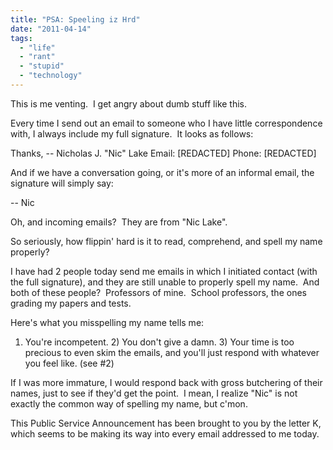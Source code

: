 ```yaml
---
title: "PSA: Speeling iz Hrd"
date: "2011-04-14"
tags:
  - "life"
  - "rant"
  - "stupid"
  - "technology"
---
```


This is me venting.  I get angry about dumb stuff like this.

Every time I send out an email to someone who I have little correspondence with, I always include my full signature.  It looks as follows:

Thanks, -- Nicholas J. "Nic" Lake Email: \[REDACTED\] Phone: \[REDACTED\]

And if we have a conversation going, or it's more of an informal email, the signature will simply say:

\-- Nic

Oh, and incoming emails?  They are from "Nic Lake".

So seriously, how flippin' hard is it to read, comprehend, and spell my name properly?

I have had 2 people today send me emails in which I initiated contact (with the full signature), and they are still unable to properly spell my name.  And both of these people?  Professors of mine.  School professors, the ones grading my papers and tests.

Here's what you misspelling my name tells me:

1) You're incompetent. 2) You don't give a damn. 3) Your time is too precious to even skim the emails, and you'll just respond with whatever you feel like. (see #2)

If I was more immature, I would respond back with gross butchering of their names, just to see if they'd get the point.  I mean, I realize "Nic" is not exactly the common way of spelling my name, but c'mon.

This Public Service Announcement has been brought to you by the letter K, which seems to be making its way into every email addressed to me today.
